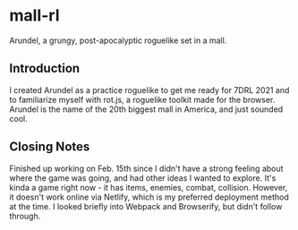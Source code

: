 # mall-rl
Arundel, a grungy, post-apocalyptic roguelike set in a mall.

## Introduction
I created Arundel as a practice roguelike to get me ready for 7DRL 2021 and to familiarize myself with rot.js, a roguelike toolkit made for the browser. Arundel is the name of the 20th biggest mall in America, and just sounded cool.

## Closing Notes

Finished up working on Feb. 15th since I didn't have a strong feeling about where the game was going, and had other ideas I wanted to explore. It's kinda a game right now - it has items, enemies, combat, collision. However, it doesn't work online via Netlify, which is my preferred deployment method at the time. I looked briefly into Webpack and Browserify, but didn't follow through.
